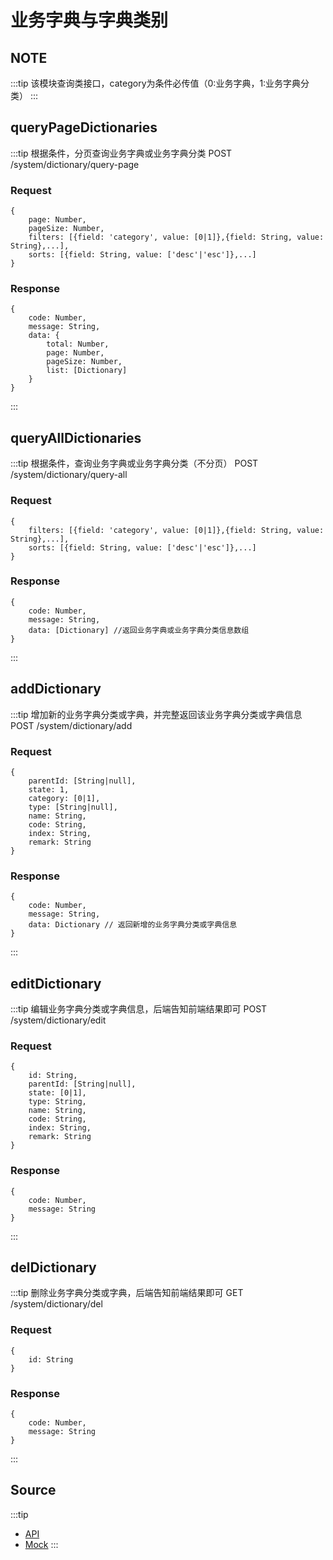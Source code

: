 # 业务字典与字典类别
## NOTE
:::tip
    该模块查询类接口，category为条件必传值（0:业务字典，1:业务字典分类）
:::

## queryPageDictionaries
:::tip
    根据条件，分页查询业务字典或业务字典分类
    POST /system/dictionary/query-page
### Request
    {
        page: Number,
        pageSize: Number,
        filters: [{field: 'category', value: [0|1]},{field: String, value: String},...],
        sorts: [{field: String, value: ['desc'|'esc']},...]
    }
### Response
    {
        code: Number,
        message: String,
        data: {
            total: Number,
            page: Number,
            pageSize: Number,
            list: [Dictionary]
        }
    }
:::

## queryAllDictionaries
:::tip
    根据条件，查询业务字典或业务字典分类（不分页）
    POST /system/dictionary/query-all
### Request
    {
        filters: [{field: 'category', value: [0|1]},{field: String, value: String},...],
        sorts: [{field: String, value: ['desc'|'esc']},...]
    }
### Response
    {
        code: Number,
        message: String,
        data: [Dictionary] //返回业务字典或业务字典分类信息数组
    }
:::

## addDictionary
:::tip
    增加新的业务字典分类或字典，并完整返回该业务字典分类或字典信息
    POST /system/dictionary/add
### Request
    {
        parentId: [String|null],
        state: 1,
        category: [0|1],
        type: [String|null],
        name: String,
        code: String,
        index: String,
        remark: String
    }
### Response
    {
        code: Number,
        message: String,
        data: Dictionary // 返回新增的业务字典分类或字典信息
    }
:::

## editDictionary
:::tip
    编辑业务字典分类或字典信息，后端告知前端结果即可
    POST /system/dictionary/edit
### Request
    {
        id: String,
        parentId: [String|null],
        state: [0|1],
        type: String,
        name: String,
        code: String,
        index: String,
        remark: String
    }
### Response
    {
        code: Number,
        message: String
    }
:::

## delDictionary
:::tip
    删除业务字典分类或字典，后端告知前端结果即可
    GET /system/dictionary/del
### Request
    {
        id: String
    }
### Response
    {
        code: Number,
        message: String
    }
:::

## Source
:::tip
+ [API](http://gitlab.taiji.com.cn/vue/element-admin/tree/master/src/api/system-management/dictionary.js)
+ [Mock](http://gitlab.taiji.com.cn/vue/element-admin/tree/master/src/mock/system-management/dictionary.js)
:::